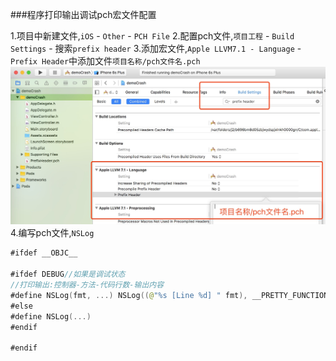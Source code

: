 ###程序打印输出调试pch宏文件配置

1.项目中新建文件,`iOS` - `Other` - `PCH File`
2.配置pch文件,`项目工程` - `Build Settings` - 搜索`prefix header`
3.添加宏文件,`Apple LLVM7.1 - Language` - `Prefix Header`中添加文件`项目名称/pch文件名.pch`
![](/assets/4AEB2FBC-76C9-4647-8D76-607D585310AD.png)
4.编写pch文件,`NSLog`

```swift
#ifdef __OBJC__

#ifdef DEBUG//如果是调试状态
//打印输出:控制器-方法-代码行数-输出内容
#define NSLog(fmt, ...) NSLog((@"%s [Line %d] " fmt), __PRETTY_FUNCTION__,__LINE__, ##__VA_ARGS__)
#else
#define NSLog(...)
#endif

#endif

```

